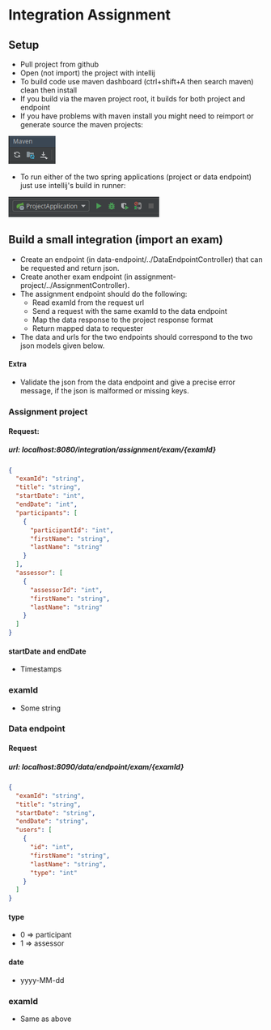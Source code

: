 # Integration Assignment

## Setup

-   Pull project from github
-   Open (not import) the project with intellij
-   To build code use maven dashboard (ctrl+shift+A then search maven) clean then install
-   If you build via the maven project root, it builds for both project and endpoint
-   If you have problems with maven install you might need to reimport or generate source the maven projects:

![](image/mavenImport.png)
-   To run either of the two spring applications (project or data endpoint) just use intellij's build in runner:

![](image/springRun.png)

## Build a small integration (import an exam)
- Create an endpoint (in data-endpoint/../DataEndpointController) that can be requested and return json.
- Create another exam endpoint (in assignment-project/../AssignmentController).
- The assignment endpoint should do the following:
    -   Read examId from the request url
    -   Send a request with the same examId to the data endpoint
    -   Map the data response to the project response format
    -   Return mapped data to requester
- The data and urls for the two endpoints should correspond to the two json models given below.

#### Extra
- Validate the json from the data endpoint and give a precise error message, if the json is malformed or missing keys.


### Assignment project
#### Request:
##### url: localhost:8080/integration/assignment/exam/{examId}
```json
{
  "examId": "string",
  "title": "string",
  "startDate": "int",
  "endDate": "int",
  "participants": [
    {
      "participantId": "int",
      "firstName": "string",
      "lastName": "string"
    }
  ],
  "assessor": [
    {
      "assessorId": "int",
      "firstName": "string",
      "lastName": "string"
    }
  ]
}
```
#### startDate and endDate
- Timestamps
### examId
- Some string

### Data endpoint
#### Request 
##### url: localhost:8090/data/endpoint/exam/{examId}
```json
{
  "examId": "string",
  "title": "string",
  "startDate": "string",
  "endDate": "string",
  "users": [
    {
      "id": "int",
      "firstName": "string",
      "lastName": "string",
      "type": "int"
    }
  ]
}
```

#### type
- 0 => participant
- 1 => assessor

#### date
- yyyy-MM-dd

### examId
- Same as above